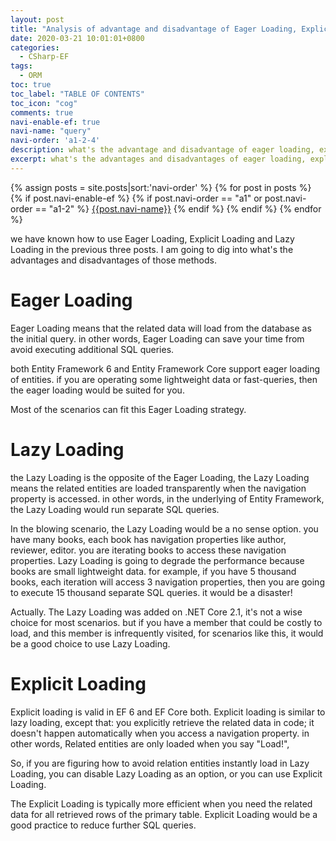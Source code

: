 ```yaml
---
layout: post
title: "Analysis of advantage and disadvantage of Eager Loading, Explicit Loading, Lazy Loading"
date: 2020-03-21 10:01:01+0800
categories:
  - CSharp-EF
tags:
  - ORM
toc: true
toc_label: "TABLE OF CONTENTS"
toc_icon: "cog"
comments: true
navi-enable-ef: true
navi-name: "query"
navi-order: 'a1-2-4'
description: what's the advantage and disadvantage of eager loading, explicit loading, lazy loading. c# entity framework(EF,ef)
excerpt: what's the advantages and disadvantages of eager loading, explicit loading, lazy loading. most of scenarios can fit the eager loading strategy!
---
```

<!--navigation bar-->
<div class='navi-link-container'>
  {% assign posts = site.posts|sort:'navi-order' %}
  {% for post in posts %}
    {% if post.navi-enable-ef %}
      {%  if post.navi-order == "a1" or
             post.navi-order == "a1-2" %}
          <a href="{{ site.baseurl }}{{ post.url }}" class='navi-link'>{{post.navi-name}}</a>
      {% endif %}
    {% endif %}
  {% endfor %}
<a class='navi-link'></a></div>
<!--navigation bar-->



we have known how to use Eager Loading, Explicit Loading and Lazy Loading in the previous three posts. I am going to dig into what's the advantages and disadvantages of those methods.

# Eager Loading

Eager Loading means that the related data will load from the database as the initial query.  in other words, Eager Loading can save your time from avoid executing additional SQL queries. 

both Entity Framework 6 and Entity Framework Core support eager loading of entities. if you are operating some lightweight data or fast-queries, then the eager loading would be suited for you.

Most of the scenarios can fit this Eager Loading strategy.

# Lazy Loading

the Lazy Loading is the opposite of the Eager Loading, the Lazy Loading means the related entities are loaded transparently when the navigation property is accessed. in other words, in the underlying of Entity Framework, the Lazy Loading would run separate SQL queries.

In the blowing scenario, the Lazy Loading would be a no sense option.  you have many books, each book has navigation properties like author, reviewer, editor. you are iterating books to access these navigation properties. Lazy Loading is going to degrade the performance because books are small lightweight data. for example, if you have 5 thousand books, each iteration will access 3 navigation properties, then you are going to execute 15 thousand separate SQL queries. it would be a disaster!

Actually. The Lazy Loading was added on .NET Core 2.1, it's not a wise choice for most scenarios. but if you have a member that could be costly to load, and this member is infrequently visited, for scenarios like this, it would be a good choice to use Lazy Loading. 

# Explicit Loading

Explicit loading is valid in EF 6 and EF Core both.  Explicit loading is similar to lazy loading, except that: you explicitly retrieve the related data in code; it doesn't happen automatically when you access a navigation property.  in other words, Related entities are only loaded when you say "Load!",  

So, if you are figuring how to avoid relation entities instantly load in Lazy Loading, you can disable Lazy Loading as an option, or you can use Explicit Loading.

The Explicit Loading is typically more efficient when you need the related data for all retrieved rows of the primary table. Explicit Loading would be a good practice to reduce further SQL queries.

